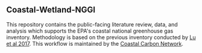 ## Coastal-Wetland-NGGI

This repository contains the public-facing literature review, data, and analysis which supports the EPA's coastal national greenhouse gas inventory. Methodology is based on the previous inventory conducted by [Lu et al 2017](https://github.com/Smithsonian/Coastal-Wetland-NGGI-Data-Public). This workflow is maintained by the [Coastal Carbon Network](https://serc.si.edu/coastalcarbon).
